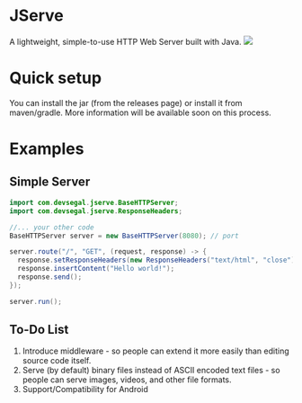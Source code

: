 # JServe
A lightweight, simple-to-use HTTP Web Server built with Java.
<img src="https://i.ibb.co/3RKzGsw/Adobe-Stock-389747989.jpg" />

# Quick setup
You can install the jar (from the releases page) or install it from maven/gradle.
More information will be available soon on this process. 

# Examples 
## Simple Server
```java
import com.devsegal.jserve.BaseHTTPServer;
import com.devsegal.jserve.ResponseHeaders;

//... your other code
BaseHTTPServer server = new BaseHTTPServer(8080); // port

server.route("/", "GET", (request, response) -> {
  response.setResponseHeaders(new ResponseHeaders("text/html", "close"));
  response.insertContent("Hello world!");
  response.send();
});

server.run(); 
```

## To-Do List
1. Introduce middleware - so people can extend it more easily than editing source code itself. 
2. Serve (by default) binary files instead of ASCII encoded text files - so people can serve images, videos, and other file formats.
3. Support/Compatibility for Android 
